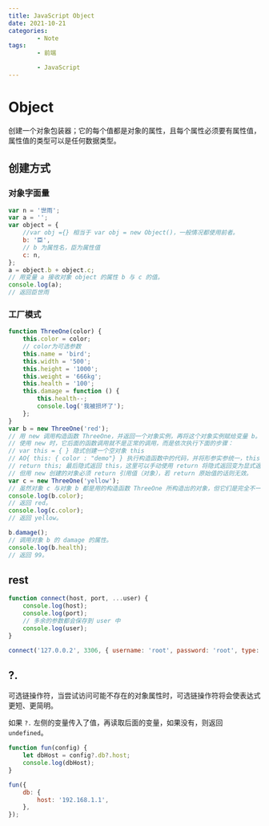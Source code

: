 ```yaml
---
title: JavaScript Object
date: 2021-10-21
categories:
        - Note
tags:
        - 前端

        - JavaScript
---
```


# Object

创建一个对象包装器；它的每个值都是对象的属性，且每个属性必须要有属性值，属性值的类型可以是任何数据类型。

## 创建方式

### 对象字面量

```JavaScript
var n = '世雨';
var a = '';
var object = {
	//var obj ={} 相当于 var obj = new Object()，一般情况都使用前者。
	b: '臣',
	// b 为属性名，臣为属性值
	c: n,
};
a = object.b + object.c;
// 用变量 a 接收对象 object 的属性 b 与 c 的值。
console.log(a);
// 返回臣世雨
```

### 工厂模式

```JavaScript
function ThreeOne(color) {
	this.color = color;
	// color为可选参数
	this.name = 'bird';
	this.width = '500';
	this.height = '1000';
	this.weight = '666kg';
	this.health = '100';
	this.damage = function () {
		this.health--;
		console.log('我被损坏了');
	};
}
var b = new ThreeOne('red');
// 用 new 调用构造函数 ThreeOne，并返回一个对象实例，再将这个对象实例赋给变量 b。
// 使用 new 时，它后面的函数调用就不是正常的调用，而是依次执行下面的步骤：
// var this = { } 隐式创建一个空对象 this
// AO{ this: { color : "demo"} } 执行构造函数中的代码，并将形参实参统一，this.xxx = xxx
// return this; 最后隐式返回 this，这里可以手动使用 return 将隐式返回变为显式返回，
// 但用 new 创建的对象必须 return 引用值（对象），若 return 原始值的话则无效。
var c = new ThreeOne('yellow');
// 虽然对象 c 与对象 b 都是用的构造函数 ThreeOne 所构造出的对象，但它们是完全不一样的两个对象。
console.log(b.color);
// 返回 red。
console.log(c.color);
// 返回 yellow。

b.damage();
// 调用对象 b 的 damage 的属性。
console.log(b.health);
// 返回 99。
```

## rest

```js
function connect(host, port, ...user) {
	console.log(host);
	console.log(port);
	// 多余的参数都会保存到 user 中
	console.log(user);
}

connect('127.0.0.2', 3306, { username: 'root', password: 'root', type: 'mysql' });
```

## ?.

可选链操作符，当尝试访问可能不存在的对象属性时，可选链操作符将会使表达式更短、更简明。

如果 `?.` 左侧的变量传入了值，再读取后面的变量，如果没有，则返回 `undefined`。

```js
function fun(config) {
	let dbHost = config?.db?.host;
	console.log(dbHost);
}

fun({
	db: {
		host: '192.168.1.1',
	},
});
```
